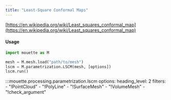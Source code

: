```yaml
---
title: "Least-Square Conformal Maps"
---
```


[https://en.wikipedia.org/wiki/Least_squares_conformal_map](https://en.wikipedia.org/wiki/Least_squares_conformal_map)

#### Usage
```python
import mouette as M

mesh = M.mesh.load("path/to/mesh")
lscm = M.parametrization.LSCM(mesh, [options])
lscm.run()
```

:::mouette.processing.parametrization.lscm
    options:
        heading_level: 2
        filters:
        - "!PointCloud"
        - "!PolyLine"
        - "!SurfaceMesh"
        - "!VolumeMesh"
        - "!check_argument"